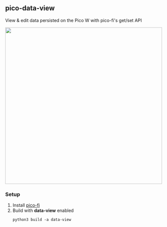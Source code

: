 ## pico-data-view

View & edit data persisted on the Pico W with pico-fi's get/set API

<img src="https://freshman.dev/api/file/public-data-view-1-mobile.png" height="500" />

### Setup
1. Install [pico-fi](/README.md#install)
1. Build with **data-view** enabled
   ```
   python3 build -a data-view
   ```
